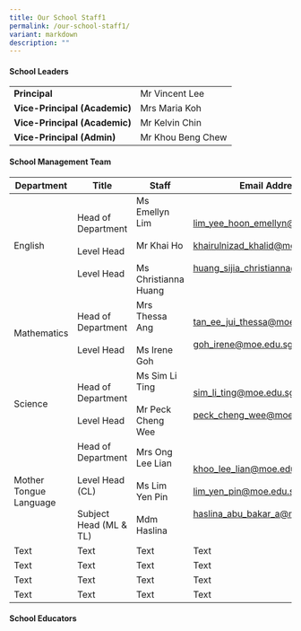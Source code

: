 ```yaml
---
title: Our School Staff1
permalink: /our-school-staff1/
variant: markdown
description: ""
---
```

#### **School Leaders**


|  |  | 
| -------- | -------- | 
| **Principal**     | Mr Vincent Lee     | 
| **Vice-Principal (Academic)**     | Mrs Maria Koh     | 
| **Vice-Principal (Academic)**     | Mr Kelvin Chin     |
| **Vice-Principal (Admin)**     | Mr Khou Beng Chew     | 


#### **School Management Team**


| Department | Title | Staff | Email Address |
| -------- | -------- | -------- | -------- |
| English     | Head of Department<br><br>Level Head<br><br> Level Head     | Ms Emellyn Lim<br><br>Mr Khai Ho<br><br>Ms Christianna Huang     | [lim_yee_hoon_emellyn@moe.edu.sg](lim_yee_hoon_emellyn@moe.edu.sg) <br><br>[khairulnizad_khalid@moe.edu.sg](khairulnizad_khalid@moe.edu.sg)<br><br>[huang_sijia_christianna@moe.edu.sg](huang_sijia_christianna@moe.edu.sg)    |
| Mathematics     | Head of Department<br><br>Level Head     | Mrs Thessa Ang<br><br>Ms Irene Goh     | [tan_ee_jui_thessa@moe.edu.sg](tan_ee_jui_thessa@moe.edu.sg)<br><br> [goh_irene@moe.edu.sg](goh_irene@moe.edu.sg)     |
| Science     | Head of Department<br><br>Level Head   | Ms Sim Li Ting<br><br>Mr Peck Cheng Wee     | [sim_li_ting@moe.edu.sg](sim_li_ting@moe.edu.sg)<br><br>[peck_cheng_wee@moe.edu.sg](peck_cheng_wee@moe.edu.sg)     |
| Mother Tongue Language     | Head of Department<br><br>Level Head (CL)<br><br>Subject Head (ML &amp; TL)     | Mrs Ong Lee Lian<br><br>Ms Lim Yen Pin<br><br>Mdm Haslina     | [khoo_lee_lian@moe.edu.sg](khoo_lee_lian@moe.edu.sg)<br><br>[lim_yen_pin@moe.edu.sg](lim_yen_pin@moe.edu.sg)<br><br> [haslina_abu_bakar_a@moe.edu.sg](haslina_abu_bakar_a@moe.edu.sg)   |
| Text     | Text     | Text     | Text     |
| Text     | Text     | Text     | Text     |
| Text     | Text     | Text     | Text     |
| Text     | Text     | Text     | Text     |


#### **School Educators**